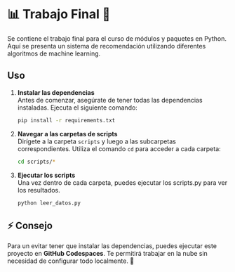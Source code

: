 # 📊 Trabajo Final 🤖

Se contiene el trabajo final para el curso de módulos y paquetes en Python. Aquí se presenta un sistema de recomendación utilizando diferentes algoritmos de machine learning.

## Uso 

1. **Instalar las dependencias**  
   Antes de comenzar, asegúrate de tener todas las dependencias instaladas. Ejecuta el siguiente comando:

   ```bash
   pip install -r requirements.txt

2. **Navegar a las carpetas de scripts**  
   Dirígete a la carpeta `scripts` y luego a las subcarpetas correspondientes. Utiliza el comando `cd` para acceder a cada carpeta:

   ```bash
   cd scripts/*
   ```

3. **Ejecutar los scripts**  
   Una vez dentro de cada carpeta, puedes ejecutar los scripts.py para ver los resultados. 

   ```bash
   python leer_datos.py
   ```

## ⚡ Consejo  
Para un evitar tener que instalar las dependencias, puedes ejecutar este proyecto en **GitHub Codespaces**. Te permitirá trabajar en la nube sin necesidad de configurar todo localmente. 🚀
